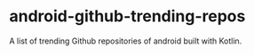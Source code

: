 # android-github-trending-repos
A list of trending Github repositories of android built with Kotlin.
